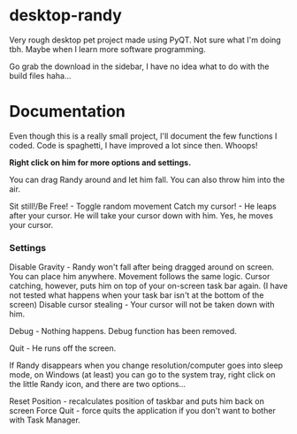 # desktop-randy
Very rough desktop pet project made using PyQT. Not sure what I'm doing tbh. Maybe when I learn more software programming.

Go grab the download in the sidebar, I have no idea what to do with the build files haha...

# Documentation
Even though this is a really small project, I'll document the few functions I coded. Code is spaghetti, I have improved a lot since then. Whoops!

<b>Right click on him for more options and settings.</b>

You can drag Randy around and let him fall. You can also throw him into the air.

Sit still!/Be Free! - Toggle random movement
Catch my cursor! - He leaps after your cursor. He will take your cursor down with him. Yes, he moves your cursor.

### Settings
Disable Gravity - Randy won't fall after being dragged around on screen. You can place him anywhere. Movement follows the same logic. Cursor catching, however, puts him on top of your on-screen task bar again. (I have not tested what happens when your task bar isn't at the bottom of the screen)
Disable cursor stealing - Your cursor will not be taken down with him.

Debug - Nothing happens. Debug function has been removed.

Quit - He runs off the screen.

If Randy disappears when you change resolution/computer goes into sleep mode, on Windows (at least) you can go to the system tray, right click on the little Randy icon, and there are two options...

Reset Position - recalculates position of taskbar and puts him back on screen
Force Quit - force quits the application if you don't want to bother with Task Manager.

